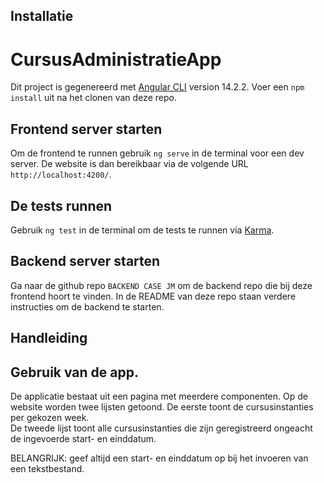 <h2>Installatie<h2>

# CursusAdministratieApp

Dit project is gegenereerd met [Angular CLI](https://github.com/angular/angular-cli) version 14.2.2.
Voer een `npm install` uit na het clonen van deze repo.

## Frontend server starten

Om de frontend te runnen gebruik `ng serve` in de terminal voor een dev server. De website is dan bereikbaar via de volgende URL `http://localhost:4200/`. 

## De tests runnen

Gebruik `ng test` in de terminal om de tests te runnen via [Karma](https://karma-runner.github.io).

## Backend server starten

Ga naar de github repo `BACKEND CASE JM` om de backend repo die bij deze frontend hoort te vinden.
In de README van deze repo staan verdere instructies om de backend te starten.


<h2>Handleiding<h2>

## Gebruik van de app.

De applicatie bestaat uit een pagina met meerdere componenten.
Op de website worden twee lijsten getoond. De eerste toont de cursusinstanties per gekozen week.  
De tweede lijst toont alle cursusinstanties die zijn geregistreerd ongeacht de ingevoerde start- en einddatum.

BELANGRIJK: geef altijd een start- en einddatum op bij het invoeren van een tekstbestand.